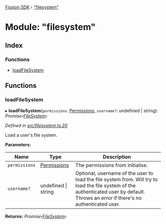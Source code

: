 [Fission SDK](../README.md) › ["filesystem"](_filesystem_.md)

# Module: "filesystem"

## Index

### Functions

* [loadFileSystem](_filesystem_.md#loadfilesystem)

## Functions

###  loadFileSystem

▸ **loadFileSystem**(`permissions`: [Permissions](_ucan_permissions_.md#permissions), `username?`: undefined | string): *Promise‹[FileSystem](../classes/_fs_filesystem_.filesystem.md)›*

*Defined in [src/filesystem.ts:20](https://github.com/fission-suite/webnative/blob/7fcf931/src/filesystem.ts#L20)*

Load a user's file system.

**Parameters:**

Name | Type | Description |
------ | ------ | ------ |
`permissions` | [Permissions](_ucan_permissions_.md#permissions) | The permissions from initialise. |
`username?` | undefined &#124; string | Optional, username of the user to load the file system from.                 Will try to load the file system of the authenticated user                 by default. Throws an error if there's no authenticated user.  |

**Returns:** *Promise‹[FileSystem](../classes/_fs_filesystem_.filesystem.md)›*
